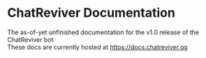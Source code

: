 # ChatReviver Documentation
The as-of-yet unfinished documentation for the v1.0 release of the ChatReviver bot  
These docs are currently hosted at https://docs.chatreviver.gg
